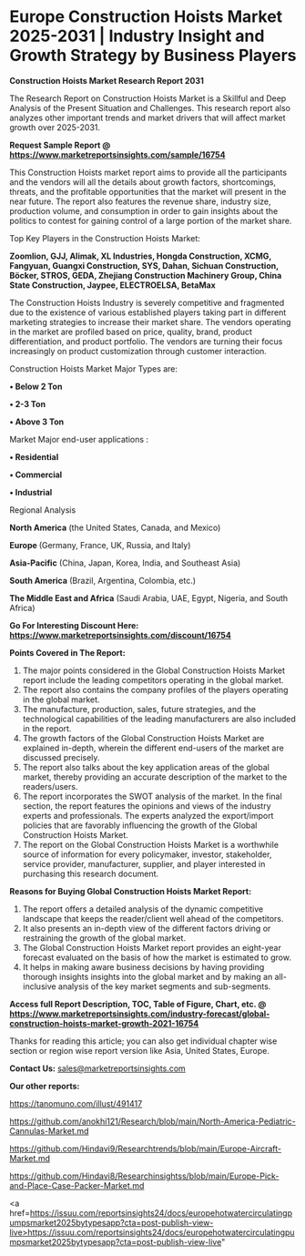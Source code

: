  # Europe Construction Hoists Market 2025-2031 | Industry Insight and Growth Strategy by Business Players

<strong>Construction Hoists Market Research Report 2031</strong>

The Research Report on Construction Hoists Market is a Skillful and Deep Analysis of the Present Situation and Challenges. This research report also analyzes other important trends and market drivers that will affect market growth over 2025-2031.

<strong>Request Sample Report @ <a href=https://www.marketreportsinsights.com/sample/16754>https://www.marketreportsinsights.com/sample/16754</a></strong>

This Construction Hoists market report aims to provide all the participants and the vendors will all the details about growth factors, shortcomings, threats, and the profitable opportunities that the market will present in the near future. The report also features the revenue share, industry size, production volume, and consumption in order to gain insights about the politics to contest for gaining control of a large portion of the market share.

Top Key Players in the Construction Hoists Market:

<strong>Zoomlion, GJJ, Alimak, XL Industries, Hongda Construction, XCMG, Fangyuan, Guangxi Construction, SYS, Dahan, Sichuan Construction, Böcker, STROS, GEDA, Zhejiang Construction Machinery Group, China State Construction, Jaypee, ELECTROELSA, BetaMax</strong>

The Construction Hoists Industry is severely competitive and fragmented due to the existence of various established players taking part in different marketing strategies to increase their market share. The vendors operating in the market are profiled based on price, quality, brand, product differentiation, and product portfolio. The vendors are turning their focus increasingly on product customization through customer interaction.

Construction Hoists Market Major Types are:

<strong>• Below 2 Ton

• 2-3 Ton

• Above 3 Ton</strong>

Market Major end-user applications :

<strong>• Residential

• Commercial

• Industrial</strong>

Regional Analysis

</u><strong><b>North America</b></strong> (the United States, Canada, and Mexico)

<strong><b>Europe </b></strong>(Germany, France, UK, Russia, and Italy)

<strong><b>Asia-Pacific</b></strong> (China, Japan, Korea, India, and Southeast Asia)

<strong><b>South America</b></strong> (Brazil, Argentina, Colombia, etc.)

<strong><b>The Middle East and Africa</b></strong> (Saudi Arabia, UAE, Egypt, Nigeria, and South Africa)

<strong>Go For Interesting Discount Here: <a href=https://www.marketreportsinsights.com/discount/16754>https://www.marketreportsinsights.com/discount/16754</a></strong>

<strong>Points Covered in The Report:</strong>
<ol>
  <li>The major points considered in the Global Construction Hoists Market report include the leading competitors operating in the global market.</li>
  <li>The report also contains the company profiles of the players operating in the global market.</li>
  <li>The manufacture, production, sales, future strategies, and the technological capabilities of the leading manufacturers are also included in the report.</li>
  <li>The growth factors of the Global Construction Hoists Market are explained in-depth, wherein the different end-users of the market are discussed precisely.</li>
  <li>The report also talks about the key application areas of the global market, thereby providing an accurate description of the market to the readers/users.</li>
  <li>The report incorporates the SWOT analysis of the market. In the final section, the report features the opinions and views of the industry experts and professionals. The experts analyzed the export/import policies that are favorably influencing the growth of the Global Construction Hoists Market.</li>
  <li>The report on the Global Construction Hoists Market is a worthwhile source of information for every policymaker, investor, stakeholder, service provider, manufacturer, supplier, and player interested in purchasing this research document.</li>
</ol>
<strong>Reasons for Buying Global Construction Hoists Market Report:</strong>

<ol>
  <li>The report offers a detailed analysis of the dynamic competitive landscape that keeps the reader/client well ahead of the competitors.</li>
  <li>It also presents an in-depth view of the different factors driving or restraining the growth of the global market.</li>
  <li>The Global Construction Hoists Market report provides an eight-year forecast evaluated on the basis of how the market is estimated to grow.</li>
  <li>It helps in making aware business decisions by having providing thorough insights insights into the global market and by making an all-inclusive analysis of the key market segments and sub-segments.</li>
</ol>
<strong>Access full Report Description, TOC, Table of Figure, Chart, etc. @ <a href=https://www.marketreportsinsights.com/industry-forecast/global-construction-hoists-market-growth-2021-16754>https://www.marketreportsinsights.com/industry-forecast/global-construction-hoists-market-growth-2021-16754</a></strong>


Thanks for reading this article; you can also get individual chapter wise section or region wise report version like Asia, United States, Europe.

<strong>Contact Us:</strong>
sales@marketreportsinsights.com

<strong>Our other reports:</strong>

<a href=https://tanomuno.com/illust/491417>https://tanomuno.com/illust/491417</a>

<a href=https://github.com/anokhi121/Research/blob/main/North-America-Pediatric-Cannulas-Market.md>https://github.com/anokhi121/Research/blob/main/North-America-Pediatric-Cannulas-Market.md</a>

<a href=https://github.com/Hindavi9/Researchtrends/blob/main/Europe-Aircraft-Market.md>https://github.com/Hindavi9/Researchtrends/blob/main/Europe-Aircraft-Market.md</a>

<a href=https://github.com/Hindavi8/Researchinsightss/blob/main/Europe-Pick-and-Place-Case-Packer-Market.md>https://github.com/Hindavi8/Researchinsightss/blob/main/Europe-Pick-and-Place-Case-Packer-Market.md</a>

<a href=https://issuu.com/reportsinsights24/docs/europehotwatercirculatingpumpsmarket2025bytypesapp?cta=post-publish-view-live>https://issuu.com/reportsinsights24/docs/europehotwatercirculatingpumpsmarket2025bytypesapp?cta=post-publish-view-live</a>"
